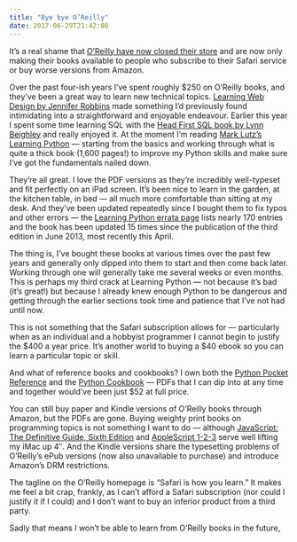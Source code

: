 ```yaml
---
title: "Bye bye O’Reilly"
date: 2017-06-29T21:42:00
---
```


It’s a real shame that [O’Reilly have now closed their store][or] and are now only making their books available to people who subscribe to their Safari service or buy worse versions from Amazon.

[or]: https://www.oreilly.com/ideas/were-reinventing-too

Over the past four-ish years I’ve spent roughly $250 on O’Reilly books, and they’ve been a great way to learn new technical topics. [Learning Web Design by Jennifer Robbins][lwd] made something I’d previously found intimidating into a straightforward and enjoyable endeavour. Earlier this year I spent some time learning SQL with the [Head First SQL book by Lynn Beighley][hfsql] and really enjoyed it. At the moment I’m reading [Mark Lutz’s Learning Python][lp] — starting from the basics and working through what is quite a thick book (1,600 pages!) to improve my Python skills and make sure I’ve got the fundamentals nailed down.

[lwd]: http://shop.oreilly.com/product/0636920023494.do
[hfsql]: http://shop.oreilly.com/product/9780596526849.do
[lp]: http://shop.oreilly.com/product/0636920028154.do

They’re all great. I love the PDF versions as they’re incredibly well-typeset and fit perfectly on an iPad screen. It’s been nice to learn in the garden, at the kitchen table, in bed — all much more comfortable than sitting at my desk. And they’ve been updated repeatedly since I bought them to fix typos and other errors — the [Learning Python errata page][lpe] lists nearly 170 entries and the book has been updated 15 times since the publication of the third edition in June 2013, most recently this April.

[lpe]: http://www.oreilly.com/catalog/errata.csp?isbn=0636920028154

The thing is, I’ve bought these books at various times over the past few years and generally only dipped into them to start and then come back later. Working through one will generally take me several weeks or even months. This is perhaps my third crack at Learning Python — not because it’s bad (it’s great!) but because I already knew enough Python to be dangerous and getting through the earlier sections took time and patience that I’ve not had until now.

This is not something that the Safari subscription allows for — particularly when as an individual and a hobbyist programmer I cannot begin to justify the $400 a year price. It’s another world to buying a $40 ebook so you can learn a particular topic or skill.

And what of reference books and cookbooks? I own both the [Python Pocket Reference][ppr] and the [Python Cookbook][pc] — PDFs that I can dip into at any time and together would’ve been just $52 at full price.

[ppr]: http://shop.oreilly.com/product/0636920028338.do
[pc]: http://shop.oreilly.com/product/0636920027072.do

You can still buy paper and Kindle versions of O’Reilly books through Amazon, but the PDFs are gone. Buying weighty print books on programming topics is not something I want to do — although [JavaScript: The Definitive Guide, Sixth Edition][jstdg] and [AppleScript 1-2-3][as123] serve well lifting my iMac up 4″. And the Kindle versions share the typesetting problems of O’Reilly’s ePub versions (now also unavailable to purchase) and introduce Amazon’s DRM restrictions.

[jstdg]: http://shop.oreilly.com/product/9780596805531.do
[as123]: http://www.peachpit.com/store/apple-training-series-applescript-1-2-3-9780321149312

The tagline on the O’Reilly homepage is “Safari is how you learn.” It makes me feel a bit crap, frankly, as I can’t afford a Safari subscription (nor could I justify it if I could) and I don’t want to buy an inferior product from a third party.

Sadly that means I won’t be able to learn from O’Reilly books in the future[.](https://www.youtube.com/watch?v=8c1hYO_BYHY)
